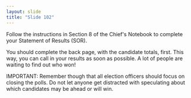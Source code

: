 ```yaml
---
layout: slide
title: "Slide 102"
---
```


Follow the instructions in Section 8 of the Chief's Notebook to complete your Statement of Results (SOR).

You should complete the back page, with the candidate totals, first. This way, you can call in your results as soon as possible. A lot of people are waiting to find out who won!

IMPORTANT: Remember though that all election officers should focus on closing the polls. Do not let anyone get distracted with speculating about which candidates may be ahead or will win.
